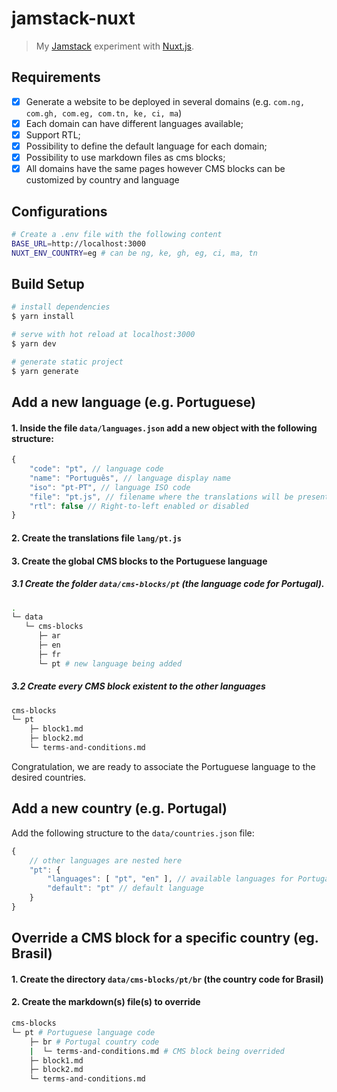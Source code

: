 # jamstack-nuxt
   
> My [Jamstack](https://jamstack.org/) experiment with [Nuxt.js](https://nuxtjs.org).

## Requirements
- [X] Generate a website to be deployed in several domains (e.g. `com.ng, com.gh, com.eg, com.tn, ke, ci, ma`)
- [X] Each domain can have different languages available;
- [X] Support RTL;
- [X] Possibility to define the default language for each domain;
- [X] Possibility to use markdown files as cms blocks;
- [X] All domains have the same pages however CMS blocks can be customized by country and language

## Configurations
```bash
# Create a .env file with the following content
BASE_URL=http://localhost:3000
NUXT_ENV_COUNTRY=eg # can be ng, ke, gh, eg, ci, ma, tn
```

## Build Setup

```bash
# install dependencies
$ yarn install

# serve with hot reload at localhost:3000
$ yarn dev

# generate static project
$ yarn generate
```

## Add a new language (e.g. Portuguese)
#### 1. Inside the file `data/languages.json` add a new object with the following structure:

```js
{
    "code": "pt", // language code
    "name": "Português", // language display name
    "iso": "pt-PT", // language ISO code
    "file": "pt.js", // filename where the translations will be present
    "rtl": false // Right-to-left enabled or disabled
}
```

#### 2. Create the translations file `lang/pt.js`
  
#### 3. Create the global CMS blocks to the Portuguese language
  
##### 3.1 Create the folder `data/cms-blocks/pt` (the language code for Portugal).

```bash
.
└─ data
   └─ cms-blocks
      ├─ ar
      ├─ en
      ├─ fr
      └─ pt # new language being added
```

##### 3.2 Create every CMS block existent to the other languages

```bash
cms-blocks
└─ pt
    ├─ block1.md
    ├─ block2.md
    └─ terms-and-conditions.md
```

Congratulation, we are ready to associate the Portuguese language to the desired countries.

## Add a new country (e.g. Portugal)
Add the following structure to the `data/countries.json` file:

```js
{
    // other languages are nested here
    "pt": {
        "languages": [ "pt", "en" ], // available languages for Portugal
        "default": "pt" // default language
    }
}
```

## Override a CMS block for a specific country (eg. Brasil)

#### 1. Create the directory `data/cms-blocks/pt/br` (the country code for Brasil)
#### 2. Create the markdown(s) file(s) to override

```bash
cms-blocks
└─ pt # Portuguese language code
    ├─ br # Portugal country code
    |  └─ terms-and-conditions.md # CMS block being overrided
    ├─ block1.md
    ├─ block2.md
    └─ terms-and-conditions.md
```
